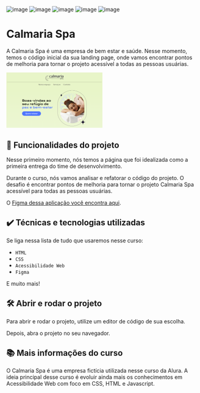 ![image](https://github.com/user-attachments/assets/9a710551-c962-4617-90c5-7cc32beaed46)
![image](https://github.com/user-attachments/assets/2643d5be-69d1-4b36-b1fd-b68f47a4f21b)
![image](https://github.com/user-attachments/assets/9ff28169-3c82-4681-b473-8db7b20bb2e0)
![image](https://github.com/user-attachments/assets/68ce7f34-1549-4179-9d0f-26f25944b19d)
![image](https://github.com/user-attachments/assets/2cf0f3fb-ce13-4821-ac61-6a2264e36b94)

# Calmaria Spa

A Calmaria Spa é uma empresa de bem estar e saúde. Nesse momento, temos o código inicial da sua landing page, onde vamos encontrar pontos de melhoria para tornar o projeto acessível a todas as pessoas usuárias.

<img src="./assets/screenshot.png" alt="Calmaria Spa" width="50%">


## 🔨 Funcionalidades do projeto

Nesse primeiro momento, nós temos a página que foi idealizada como a primeira entrega do time de desenvolvimento.

Durante o curso, nós vamos analisar e refatorar o código do projeto. 
O desafio é encontrar pontos de melhoria para tornar o projeto Calmaria Spa acessível para todas as pessoas usuárias. 

O [Figma dessa aplicação você encontra aqui](https://www.figma.com/file/1pDTUXo7ovT6zlE64Zw509/Calmaria-Spa--%7C-Forma%C3%A7%C3%A3o-Acessibilidade?type=design&node-id=98-1263&mode=design&t=iIe3hZrzPEvVEi0o-0).

## ✔️ Técnicas e tecnologias utilizadas

Se liga nessa lista de tudo que usaremos nesse curso:

- `HTML`
- `CSS`
- `Acessibilidade Web`
- `Figma`

E muito mais!

## 🛠️ Abrir e rodar o projeto

Para abrir e rodar o projeto, utilize um editor de código de sua escolha.

Depois, abra o projeto no seu navegador.

## 📚 Mais informações do curso

O Calmaria Spa é uma empresa fictícia utilizada nesse curso da Alura.
A ideia principal desse curso é evoluir ainda mais os conhecimentos em Acessibilidade Web com foco em CSS, HTML e Javascript.
